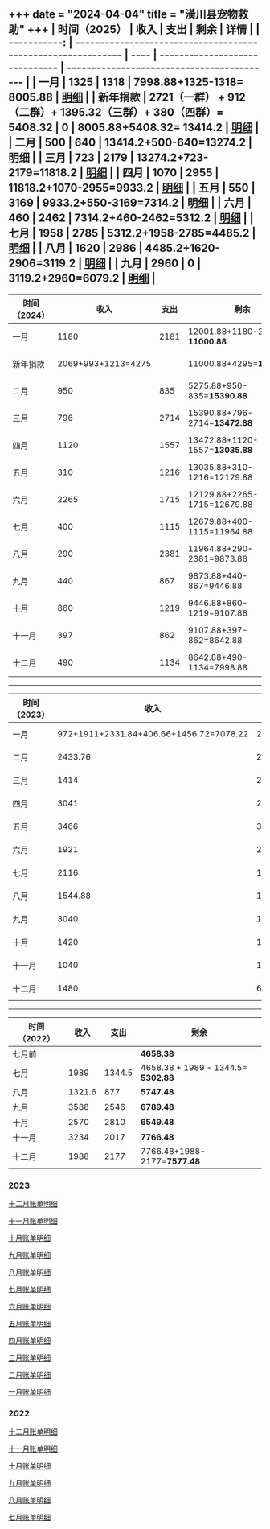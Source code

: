 +++
date = "2024-04-04"
title = "潢川县宠物救助"
+++
| 时间（2025） | 收入                                                         | 支出 | 剩余                           | 详情                                       |
| -----------: | ------------------------------------------------------------ | ---- | ------------------------------ | ------------------------------------------ |
|         一月 | 1325                                                         | 1318 | 7998.88+1325-1318= **8005.88** | [明细](@/protpets/record/2025-01.md)       |
|     新年捐款 | 2721（一群） + 912（二群）+ 1395.32（三群）+ 380（四群）= 5408.32 | 0    | 8005.88+5408.32= **13414.2**   | [明细](@/protpets/record/2025-new-year.md) |
|         二月 | 500                                                          | 640  | 13414.2+500-640=13274.2        | [明细](@/protpets/record/2025-02.md)       |
|         三月 | 723                                                          | 2179 | 13274.2+723-2179=11818.2       | [明细](@/protpets/record/2025-03.md)       |
|         四月 | 1070                                                         | 2955 | 11818.2+1070-2955=9933.2       | [明细](@/protpets/record/2025-04.md)       |
|         五月 | 550                                                          | 3169 | 9933.2+550-3169=7314.2         | [明细](@/protpets/record/2025-05.md)       |
|         六月 | 460                                                          | 2462 | 7314.2+460-2462=5312.2         | [明细](@/protpets/record/2025-06.md)       |
|         七月 | 1958                                                         | 2785 | 5312.2+1958-2785=4485.2        | [明细](@/protpets/record/2025-07.md)       |
|         八月 | 1620                                                         | 2986 | 4485.2+1620-2906=3119.2        | [明细](@/protpets/record/2025-08.md)       |
|         九月 | 2960                                                         | 0    | 3119.2+2960=6079.2             | [明细](@/protpets/record/2025-09.md)       |
------
| 时间（2024） | 收入               | 支出 | 剩余                             | 详情                                       |
| ------------ | ------------------ | ---- | -------------------------------- | ------------------------------------------ |
| 一月         | 1180               | 2181 | 12001.88+1180-2181= **11000.88** | [明细](@/protpets/record/2024-01.md)       |
| 新年捐款     | 2069+993+1213=4275 |      | 11000.88+4295=**15275.88**       | [明细](@/protpets/record/2024-new-year.md) |
| 二月         | 950                | 835  | 5275.88+950-835=**15390.88**     | [明细](@/protpets/record/2024-02.md)       |
| 三月         | 796                | 2714 | 15390.88+796-2714=**13472.88**   | [明细](@/protpets/record/2024-03.md)       |
| 四月         | 1120               | 1557 | 13472.88+1120-1557=**13035.88**  | [明细](@/protpets/record/2024-04.md)       |
| 五月         | 310                | 1216 | 13035.88+310-1216=12129.88       | [明细](@/protpets/record/2024-05.md)       |
| 六月         | 2265               | 1715 | 12129.88+2265-1715=12679.88      | [明细](@/protpets/record/2024-06.md)       |
| 七月         | 400                | 1115 | 12679.88+400-1115=11964.88       | [明细](@/protpets/record/2024-07.md)       |
| 八月         | 290                | 2381 | 11964.88+290-2381=9873.88        | [明细](@/protpets/record/2024-08.md)       |
| 九月         | 440                | 867  | 9873.88+440-867=9446.88          | [明细](@/protpets/record/2024-09.md)       |
| 十月         | 860                | 1219 | 9446.88+860-1219=9107.88         | [明细](@/protpets/record/2024-10.md)       |
| 十一月       | 397                | 862  | 9107.88+397-862=8642.88          | [明细](@/protpets/record/2024-11.md)       |
| 十二月       | 490                | 1134 | 8642.88+490-1134=7998.88         | [明细](@/protpets/record/2024-12.md)       |
------



| 时间（2023） | 收入                                    | 支出   | 剩余                                 |
| ------------ | --------------------------------------- | ------ | ------------------------------------ |
| 一月         | 972+1911+2331.84+406.66+1456.72=7078.22 | 2712   | 7577.48+7078.22-2712=**11943.37**    |
| 二月         | 2433.76                                 | 2864.5 | 11943.37+2433.76-2864.5=**11512.63** |
| 三月         | 1414                                    | 2188   | 11512-2188+1414=**10738**            |
| 四月         | 3041                                    | 2848   | 10738+3041-2849=**10931**            |
| 五月         | 3466                                    | 3877   | 10931+3466-3877=**10520**            |
| 六月         | 1921                                    | 2530   | 10520+1921-2530=**9911**             |
| 七月         | 2116                                    | 1818   | 9911+2116-1818=**10209**             |
| 八月         | 1544.88                                 | 1815   | 10209+1544.88-1815=**9938.88**       |
| 九月         | 3040                                    | 1282   | 9938.88+3040-1282=**11696.88**       |
| 十月         | 1420                                    | 1245   | 11696.88+1420-1245=**11871.88**      |
| 十一月       | 1040                                    | 1679   | 11871.88+1040-1679=**11232.88**      |
| 十二月       | 1480                                    | 671    | 11232.88+1480-671=**12001.88**       |

------



| 时间（2022） | 收入   | 支出   | 剩余                                 |
| ------------ | ------ | ------ | ------------------------------------ |
| 七月前       |        |        | **4658.38**                          |
| 七月         | 1989   | 1344.5 | 4658.38 + 1989 - 1344.5= **5302.88** |
| 八月         | 1321.6 | 877    | **5747.48**                          |
| 九月         | 3588   | 2546   | **6789.48**                          |
| 十月         | 2570   | 2810   | **6549.48**                          |
| 十一月       | 3234   | 2017   | **7766.48**                          |
| 十二月       | 1988   | 2177   | 7766.48+1988-2177=**7577.48**        |

### 2023

[十二月账单明细](https://www.notion.so/24a2edf17db949459e150936b54e10cf?pvs=21)

[十一月账单明细](https://www.notion.so/1277313c0d364ca3adbe0852e9000784?pvs=21)

[十月账单明细](https://www.notion.so/51e774c1fe484b799d6aeb9e5a4fecaa?pvs=21)

[九月账单明细](https://www.notion.so/b00bb64ff7e84f60af6e961b184119be?pvs=21)

[八月账单明细](https://www.notion.so/0436acee9c8c4c38ba5754295f9fef44?pvs=21)

[七月账单明细](https://www.notion.so/1b735f81d24f4d8dbe8797e050300a94?pvs=21)

[六月账单明细](https://www.notion.so/f3e64649833549138236e36dbc80724a?pvs=21)

[五月账单明细](https://www.notion.so/8f165154bff64206a73b4821ad76df9d?pvs=21)

[四月账单明细](https://www.notion.so/704e429361504bddafd117b40412e6a1?pvs=21)

[三月账单明细](https://www.notion.so/aaad59597b46484192b5dc99958c5cce?pvs=21)

[二月账单明细](https://www.notion.so/105338282132453386e8bb223a3feb1c?pvs=21)

[一月账单明细](https://www.notion.so/2011abcc6efd445fbb8b422c739fca0e?pvs=21)

### 2022

[十二月账单明细](https://www.notion.so/b22410bfd52e4ac0af7b91ee966fde6b?pvs=21)

[十一月账单明细](https://www.notion.so/50be3aa1bf9e4f52ad1467c9c8a3fad5?pvs=21)

[十月账单明细](https://www.notion.so/a58386022152479c9a578a790b583d98?pvs=21)

[九月账单明细](https://www.notion.so/519fce206f674a998908e86d6b201d44?pvs=21)

[八月账单明细](https://www.notion.so/18e57fd92c9b4b6ba8005218dbe704f7?pvs=21)

[七月账单明细](https://www.notion.so/1869a33667f243048333da4b2b7cc268?pvs=21)
